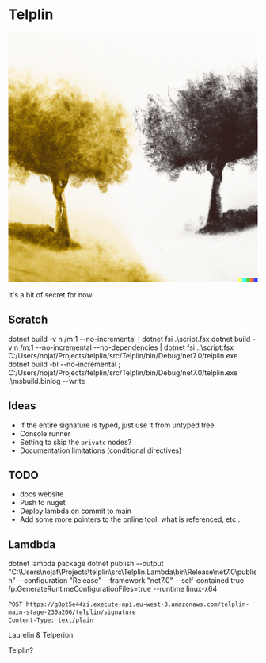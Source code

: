# Telplin

![Logo](./Telplin.png)

It's a bit of secret for now.

## Scratch

dotnet build -v n /m:1 --no-incremental  | dotnet fsi .\script.fsx
dotnet build -v n /m:1 --no-incremental --no-dependencies | dotnet fsi ..\script.fsx
C:/Users/nojaf/Projects/telplin/src/Telplin/bin/Debug/net7.0/telplin.exe
dotnet build -bl --no-incremental ; C:/Users/nojaf/Projects/telplin/src/Telplin/bin/Debug/net7.0/telplin.exe .\msbuild.binlog --write


## Ideas

- If the entire signature is typed, just use it from untyped tree.
- Console runner
- Setting to skip the `private` nodes?
- Documentation limitations (conditional directives)

## TODO

- docs website
- Push to nuget
- Deploy lambda on commit to main
- Add some more pointers to the online tool, what is referenced, etc...

## Lamdbda

dotnet lambda package
dotnet publish --output "C:\Users\nojaf\Projects\telplin\src\Telplin.Lambda\bin\Release\net7.0\publish" --configuration "Release" --framework "net7.0" --self-contained true /p:GenerateRuntimeConfigurationFiles=true --runtime linux-x64

```http request
POST https://g8pt5e44zi.execute-api.eu-west-3.amazonaws.com/telplin-main-stage-230a206/telplin/signature
Content-Type: text/plain
```


Laurelin & Telperion

Telplin?